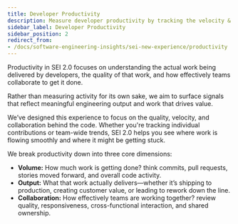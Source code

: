 ```yaml
---
title: Developer Productivity
description: Measure developer productivity by tracking the velocity & flow metrics across your organization.
sidebar_label: Developer Productivity
sidebar_position: 2
redirect_from:
- /docs/software-engineering-insights/sei-new-experience/productivity
---
```


Productivity in SEI 2.0 focuses on understanding the actual work being delivered by developers, the quality of that work, and how effectively teams collaborate to get it done.

Rather than measuring activity for its own sake, we aim to surface signals that reflect meaningful engineering output and work that drives value.

We’ve designed this experience to focus on the quality, velocity, and collaboration behind the code. Whether you're tracking individual contributions or team-wide trends, SEI 2.0 helps you see where work is flowing smoothly and where it might be getting stuck.

We break productivity down into three core dimensions:

* **Volume:** How much work is getting done? think commits, pull requests, stories moved forward, and overall code activity.
* **Output:** What that work actually delivers—whether it’s shipping to production, creating customer value, or leading to rework down the line.
* **Collaboration:** How effectively teams are working together? review quality, responsiveness, cross-functional interaction, and shared ownership.
